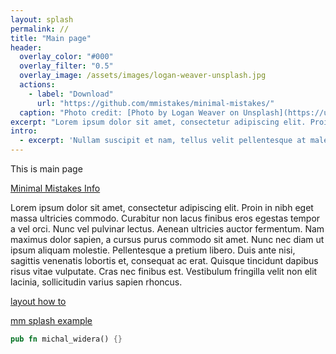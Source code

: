 ```yaml
---
layout: splash
permalink: //
title: "Main page"
header:
  overlay_color: "#000"
  overlay_filter: "0.5"
  overlay_image: /assets/images/logan-weaver-unsplash.jpg
  actions:
    - label: "Download"
      url: "https://github.com/mmistakes/minimal-mistakes/"
  caption: "Photo credit: [Photo by Logan Weaver on Unsplash](https://unsplash.com)"
excerpt: "Lorem ipsum dolor sit amet, consectetur adipiscing elit. Proin in nibh eget massa ultricies commodo. Nunc vel pulvinar lectus."
intro: 
  - excerpt: 'Nullam suscipit et nam, tellus velit pellentesque at malesuada, enim eaque. Quis nulla, netus tempor in diam gravida tincidunt, *proin faucibus* voluptate felis id sollicitudin. Centered with `type="center"`'
---
```


This is main page

[Minimal Mistakes Info][mm-info]

Lorem ipsum dolor sit amet, consectetur adipiscing elit. Proin in nibh eget massa ultricies commodo. Curabitur non lacus finibus eros egestas tempor a vel orci. Nunc vel pulvinar lectus. Aenean ultricies auctor fermentum. Nam maximus dolor sapien, a cursus purus commodo sit amet. Nunc nec diam ut ipsum aliquam molestie. Pellentesque a pretium libero. Duis ante nisi, sagittis venenatis lobortis et, consequat ac erat. Quisque tincidunt dapibus risus vitae vulputate. Cras nec finibus est. Vestibulum fringilla velit non elit lacinia, sollicitudin varius sapien rhoncus.

[layout how to][mm-layout]

[mm splash example][mm-splash-example]


```rust
pub fn michal_widera() {}
```

[mm-info]: https://mmistakes.github.io/minimal-mistakes/docs/quick-start-guide/
[mm-layout]:https://mmistakes.github.io/minimal-mistakes/docs/layouts/
[mm-splash-example]:https://github.com/mmistakes/minimal-mistakes/edit/master/docs/_pages/splash-page.md